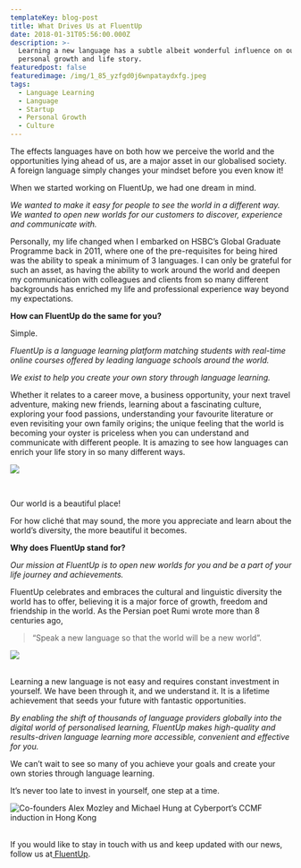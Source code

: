 ```yaml
---
templateKey: blog-post
title: What Drives Us at FluentUp
date: 2018-01-31T05:56:00.000Z
description: >-
  Learning a new language has a subtle albeit wonderful influence on our own
  personal growth and life story.
featuredpost: false
featuredimage: /img/1_85_yzfgd0j6wnpataydxfg.jpeg
tags:
  - Language Learning
  - Language
  - Startup
  - Personal Growth
  - Culture
---
```

The effects languages have on both how we perceive the world and the opportunities lying ahead of us, are a major asset in our globalised society. A foreign language simply changes your mindset before you even know it!

When we started working on FluentUp, we had one dream in mind.

_We wanted to make it easy for people to see the world in a different way. We wanted to open new worlds for our customers to discover, experience and communicate with._

Personally, my life changed when I embarked on HSBC’s Global Graduate Programme back in 2011, where one of the pre-requisites for being hired was the ability to speak a minimum of 3 languages. I can only be grateful for such an asset, as having the ability to work around the world and deepen my communication with colleagues and clients from so many different backgrounds has enriched my life and professional experience way beyond my expectations.

**How can FluentUp do the same for you?**

Simple.

_FluentUp is a language learning platform matching students with real-time online courses offered by leading language schools around the world._

_We exist to help you create your own story through language learning._

Whether it relates to a career move, a business opportunity, your next travel adventure, making new friends, learning about a fascinating culture, exploring your food passions, understanding your favourite literature or even revisiting your own family origins; the unique feeling that the world is becoming your oyster is priceless when you can understand and communicate with different people. It is amazing to see how languages can enrich your life story in so many different ways.

![](/img/1_3vaopwrof9r3llkjzsf3fg.jpeg)

<br>

Our world is a beautiful place!



For how cliché that may sound, the more you appreciate and learn about the world’s diversity, the more beautiful it becomes.



**Why does FluentUp stand for?**

_Our mission at FluentUp is to open new worlds for you and be a part of your life journey and achievements._



FluentUp celebrates and embraces the cultural and linguistic diversity the world has to offer, believing it is a major force of growth, freedom and friendship in the world. As the Persian poet Rumi wrote more than 8 centuries ago,

>  “Speak a new language so that the world will be a new world”.

![](/img/1_dbq1hnhnp1tbsbiijxcjtw.jpeg)

<br>Learning a new language is not easy and requires constant investment in yourself. We have been through it, and we understand it. It is a lifetime achievement that seeds your future with fantastic opportunities.



_By enabling the shift of thousands of language providers globally into the digital world of personalised learning, FluentUp makes high-quality and results-driven language learning more accessible, convenient and effective for you._



We can’t wait to see so many of you achieve your goals and create your own stories through language learning.



It’s never too late to invest in yourself, one step at a time.

![](/img/1_85_yzfgd0j6wnpataydxfg.jpeg "Co-founders Alex Mozley and Michael Hung at Cyberport’s CCMF induction in Hong Kong")

<br>If you would like to stay in touch with us and keep updated with our news, follow us at[ FluentUp](https://fluentup.com/).
